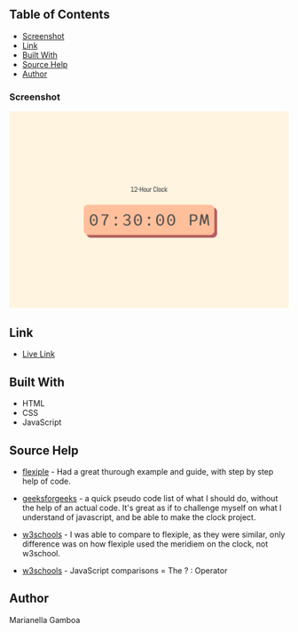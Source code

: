 ## Table of Contents

- [Screenshot](#screenshot)
- [Link](#link)
- [Built With](#built-with)
- [Source Help](#source-help)
- [Author](#author)

### Screenshot

![](./assets/img/rename.png)


## Link
- [Live Link](https://marianellag1.github.io/current-clock/)

## Built With
 
 - HTML
 - CSS
 - JavaScript

## Source Help

- [flexiple](https://flexiple.com/javascript/javascript-clock/) - Had a great thurough example and guide, with step by step help of code.

- [geeksforgeeks](https://www.geeksforgeeks.org/how-to-design-digital-clock-using-javascript/) - a quick pseudo code list of what I should do, without the help of an actual code. It's great as if to challenge myself on what I understand of javascript, and be able to make the clock project.

- [w3schools](https://www.w3schools.com/js/tryit.asp?filename=tryjs_timing_clock) - I was able to compare to flexiple, as they were similar, only difference was on how flexiple used the meridiem on the clock, not w3school.

- [w3schools](https://www.w3schools.com/jsref/tryit.asp?filename=tryjsref_comparison) - JavaScript comparisons = The ? : Operator


## Author

Marianella Gamboa
